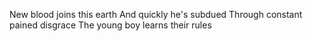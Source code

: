 New blood joins this earth
And quickly he's subdued
Through constant pained disgrace
The young boy learns their rules
